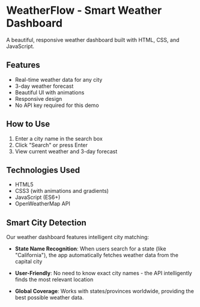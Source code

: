 # WeatherFlow - Smart Weather Dashboard

A beautiful, responsive weather dashboard built with HTML, CSS, and JavaScript.

## Features
- Real-time weather data for any city
- 3-day weather forecast
- Beautiful UI with animations
- Responsive design
- No API key required for this demo

## How to Use
1. Enter a city name in the search box
2. Click "Search" or press Enter
3. View current weather and 3-day forecast

## Technologies Used
- HTML5
- CSS3 (with animations and gradients)
- JavaScript (ES6+)
- OpenWeatherMap API

## Smart City Detection

Our weather dashboard features intelligent city matching:
- **State Name Recognition**: When users search for a state (like "California"), the app automatically fetches weather data from the capital city
- **User-Friendly**: No need to know exact city names - the API intelligently finds the most relevant location

- **Global Coverage**: Works with states/provinces worldwide, providing the best possible weather data.
